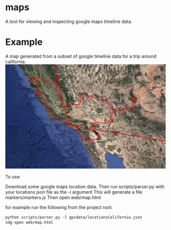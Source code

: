 # maps
A tool for viewing and inspecting google maps timeline data.

# Example
A map generated from a subset of google timeline data for a trip around california.
![A route around california](images/california.jpg)

To use:

  Download some google maps location data. Then run scripts/parser.py with your locations json file as the -l argument
  This will generate a file markers/markers.js
  Then open web/map.html

  for example run the following from the project root:

    python scripts/parser.py -l gpsdata/locationsCalifornia.json
    xdg-open web/map.html
